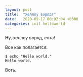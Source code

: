 ```yaml
---
layout: post
title:  "Хеллоу ворлд!"
date:   2020-09-17 00:02:04 +0300
categories: init helloworld
---
```

Ну, хеллоу ворлд, епта!

Все как полагается:

```
$ echo "Hello world."
Hello world.
```

Воть.

